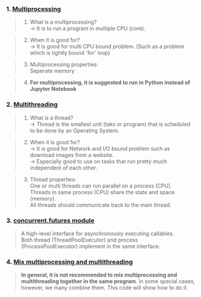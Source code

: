 ### 1. [Multiprocessing](https://github.com/tuantla80/Multiprocessing-Multithreading/blob/master/Multiprocessing.ipynb)  
> 1. What is a multiprocessing?  
> &rarr; It is to run a program in multiple CPU (core).
  
> 2. When it is good for?   
> &rarr; It is good for multi CPU bound problem. (Such as a problem which is tightly bound 'for' loop)  
  
> 3. Multiprocessing properties:  
    Seperate memory   
    
> 4. **For multiprocessing, it is suggested to run in Python instead of Jupyter Notebook**  
### 2. [Multithreading](https://github.com/tuantla80/Multiprocessing-Multithreading/blob/master/Multithreading.ipynb)  
> 1. What is a thread?  
> &rarr; Thread is the smallest unit (taks or program) that is scheduled to be done by an Operating System.
  
> 2. When it is good for?   
> &rarr; It is good for Network and I/O bound problem such as download images from a website.  
> &rarr; Especially good to use on tasks that run pretty much independent of each other.
  
> 3. Thread properties:  
    One or multi threads can run parallel on a process (CPU).  
    Threads in same process (CPU) share the state and space (memory).  
    All threads should communicate back to the main thread.  
### 3. [concurrent.futures module](https://github.com/tuantla80/Multiprocessing-Multithreading/blob/master/concurrent.futures.ipynb)  
> A high-level interface for asynchronously executing callables.  
> Both thread (ThreadPoolExecutor) and process (ProcessPoolExecutor) implement in the same interface.  
### 4. [Mix multiprocessing and multithreading](https://github.com/tuantla80/Multiprocessing-Multithreading/blob/master/multiprocessing_multithreading.py)  
> **In general, it is not recommended to mix multiprocessing and multithreading together in the same program**. In some special cases, however, we many combine them. This code will show how to do it.
